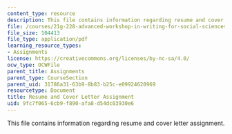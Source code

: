 ```yaml
---
content_type: resource
description: This file contains information regarding resume and cover letter assignment.
file: /courses/21g-228-advanced-workshop-in-writing-for-social-sciences-and-architecture-els-spring-2007/9fc7f0656cb9f890afa8d54dc03930e6_MIT21G.228S07_resume_cv.pdf
file_size: 104413
file_type: application/pdf
learning_resource_types:
- Assignments
license: https://creativecommons.org/licenses/by-nc-sa/4.0/
ocw_type: OCWFile
parent_title: Assignments
parent_type: CourseSection
parent_uid: 31786a31-63b9-8b83-b25c-e09924620969
resourcetype: Document
title: Resume and Cover Letter Assignment
uid: 9fc7f065-6cb9-f890-afa8-d54dc03930e6
---
```

This file contains information regarding resume and cover letter assignment.